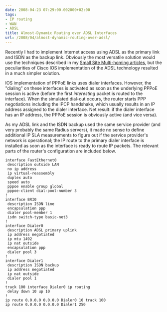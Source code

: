 ```yaml
---
date: 2008-04-23 07:29:00.002000+02:00
tags:
- IP routing
- WAN
- ADSL
title: Almost-Dynamic Routing over ADSL Interfaces
url: /2008/04/almost-dynamic-routing-over-adsl/
---
```

Recently I had to implement Internet access using ADSL as the primary link and ISDN as the backup link. Obviously the most versatile solution would use the techniques described in my [Small Site Multi-homing articles](/kb/Internet/), but the peculiarities of Cisco IOS implementation of the ADSL technology resulted in a much simpler solution.

IOS implementation of PPPoE links uses dialer interfaces. However, the "dialing" on these interfaces is activated as soon as the underlying PPPoE session is active (before the first *interesting* packet is routed to the interface). When the simulated dial-out occurs, the router starts PPP negotiations including the IPCP handshake, which usually results in an IP address assigned to the dialer interface. Net result: if the dialer interface has an IP address, the PPPoE session is obviously active (and vice versa).
<!--more-->
As my ADSL link and the ISDN backup used the same service provider (and very probably the same Radius servers), it made no sense to define additional IP SLA measurements to figure out if the service provider\'s network is operational; the IP route to the primary dialer interface is installed as soon as the interface is ready to route IP packets. The relevant parts of the router\'s configuration are included below.

``` {.code}
interface FastEthernet0
 description outside LAN
 no ip address
 ip virtual-reassembly
 duplex auto
 speed auto
 pppoe enable group global
 pppoe-client dial-pool-number 3
!
interface BRI0
 description ISDN line
 encapsulation ppp
 dialer pool-member 1
 isdn switch-type basic-net3
!
interface Dialer0
 description ADSL primary uplink
 ip address negotiated
 ip mtu 1492
 ip nat outside
 encapsulation ppp
 dialer pool 3
!
interface Dialer1
 description ISDN backup
 ip address negotiated
 ip nat outside
 dialer pool 1
!
track 100 interface Dialer0 ip routing
 delay down 10 up 10
!
ip route 0.0.0.0 0.0.0.0 Dialer0 10 track 100
ip route 0.0.0.0 0.0.0.0 Dialer1 250
```
